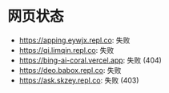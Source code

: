 # 网页状态
- https://apping.eywjx.repl.co: 失败
- https://qi.limqin.repl.co: 失败
- https://bing-ai-coral.vercel.app: 失败 (404)
- https://deo.babox.repl.co: 失败
- https://ask.skzey.repl.co: 失败 (403)
